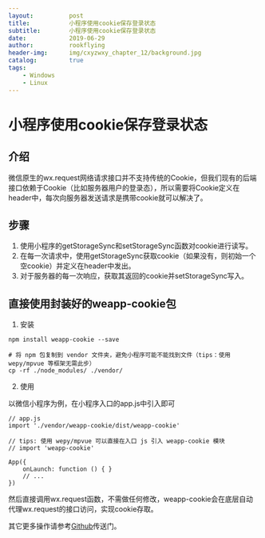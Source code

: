 ```yaml
---
layout:          post
title:           小程序使用cookie保存登录状态
subtitle:        小程序使用cookie保存登录状态
date:            2019-06-29
author:          rookflying
header-img:      img/cxyzwxy_chapter_12/background.jpg
catalog:         true
tags:
    - Windows
    - Linux
---
```


# 小程序使用cookie保存登录状态

## 介绍

微信原生的wx.request网络请求接口并不支持传统的Cookie，但我们现有的后端接口依赖于Cookie（比如服务器用户的登录态），所以需要将Cookie定义在header中，每次向服务器发送请求是携带cookie就可以解决了。

## 步骤

1. 使用小程序的getStorageSync和setStorageSync函数对cookie进行读写。
2. 在每一次请求中，使用getStorageSync获取cookie（如果没有，则初始一个空cookie）并定义在header中发出。
3. 对于服务器的每一次响应，获取其返回的cookie并setStorageSync写入。

## 直接使用封装好的weapp-cookie包

1. 安装

```
npm install weapp-cookie --save

# 将 npm 包复制到 vendor 文件夹，避免小程序可能不能找到文件（tips：使用 wepy/mpvue 等框架无需此步）
cp -rf ./node_modules/ ./vendor/
```

2. 使用

以微信小程序为例，在小程序入口的app.js中引入即可

```
// app.js
import './vendor/weapp-cookie/dist/weapp-cookie'

// tips: 使用 wepy/mpvue 可以直接在入口 js 引入 weapp-cookie 模块
// import 'weapp-cookie'

App({
    onLaunch: function () { }
    // ...
})
```

然后直接调用wx.request函数，不需做任何修改，weapp-cookie会在底层自动代理wx.request的接口访问，实现cookie存取。

其它更多操作请参考[Github](https://github.com/charleslo1/weapp-cookie)传送门。
